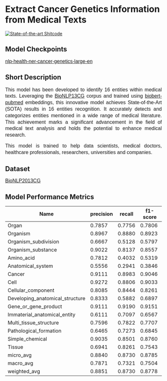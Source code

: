 # Extract Cancer Genetics Information from Medical Texts
[![State-of-the-art Shitcode](https://img.shields.io/badge/State_of_the_Art-Named_Entity_Recognition_(NER)_on_Bionlp13cg-blue)](https://paperswithcode.com/sota/named-entity-recognition-on-bionlp13-cg)

## Model Checkpoints
<p><span style="font-family: &quot;IBM Plex Sans&quot;, sans-serif; font-size: 16px;"><a href="https://huggingface.co/aimped/nlp-health-ner-cancer-genetics-large-en">nlp-health-ner-cancer-genetics-large-en</a></span></p>

## Short Description
<p style="line-height: 1.3; text-align: justify;"><span style="font-family: &quot;IBM Plex Sans&quot;, sans-serif; font-size: 16px;">This model has been developed to identify 16 entities within medical texts. Leveraging the <a href="https://github.com/cambridgeltl/MTL-Bioinformatics-2016/tree/master/data">BioNLP13CG</a> corpus and trained using <a href="https://github.com/dmis-lab/biobert">biobert-pubmed</a> embeddings, this innovative model achieves State-of-the-Art (SOTA) results in 16 entities recognition. It accurately detects and categorizes entities mentioned in a wide range of medical literature. This achievement marks a significant advancement in the field of medical text analysis and holds the potential to enhance medical research.</span></p>
<p style="line-height: 1.3; text-align: justify;"><span style="font-family: &quot;IBM Plex Sans&quot;, sans-serif; font-size: 16px;">This model is trained to help data scientists, medical doctors, healthcare professionals, researchers, universities and companies.</span></p>

## Dataset
<p><span style="font-family: &quot;IBM Plex Sans&quot;, sans-serif; font-size: 16px;"><a href="https://2013.bionlp-st.org/tasks/cancer-genetics-cg-task#BAD_URL">BioNLP2013CG</a></span></p>

## Model Performance Metrics
| Name                            | precision | recall | f1-score |
|---------------------------------|-----------|--------|----------|
| Organ                           | 0.7857    | 0.7756 | 0.7806   |
| Organism                        | 0.8967    | 0.8880 | 0.8923   |
| Organism_subdivision            | 0.6667    | 0.5128 | 0.5797   |
| Organism_substance              | 0.9022    | 0.8137 | 0.8557   |
| Amino_acid                      | 0.7812    | 0.4032 | 0.5319   |
| Anatomical_system               | 0.5556    | 0.2941 | 0.3846   |
| Cancer                          | 0.9111    | 0.8983 | 0.9046   |
| Cell                            | 0.9272    | 0.8806 | 0.9033   |
| Cellular_component              | 0.8085    | 0.8444 | 0.8261   |
| Developing_anatomical_structure | 0.8333    | 0.5882 | 0.6897   |
| Gene_or_gene_product            | 0.9111    | 0.9190 | 0.9151   |
| Immaterial_anatomical_entity    | 0.6111    | 0.7097 | 0.6567   |
| Multi_tissue_structure          | 0.7596    | 0.7822 | 0.7707   |
| Pathological_formation          | 0.6465    | 0.7273 | 0.6845   |
| Simple_chemical                 | 0.9035    | 0.8501 | 0.8760   |
| Tissue                          | 0.6941    | 0.8261 | 0.7543   |
| micro_avg                       | 0.8840    | 0.8730 | 0.8785   |
| macro_avg                       | 0.7871    | 0.7321 | 0.7504   |
| weighted_avg                    | 0.8851    | 0.8730 | 0.8778   |

 